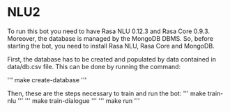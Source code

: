 # NLU2

To run this bot you need to have Rasa NLU 0.12.3 and Rasa Core 0.9.3. Moreover, the database is managed by the MongoDB DBMS. So, before starting the bot, you need to install Rasa NLU, Rasa Core and MongoDB. 

First, the database has to be created and populated by data contained in data/db.csv file. This can be done by running the command:

''' make create-database '''

Then, these are the steps necessary to train and run the bot:
''' make train-nlu '''
''' make train-dialogue '''
''' make run '''

